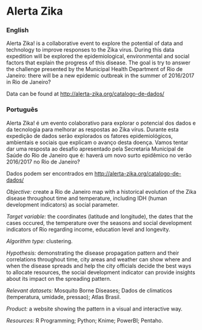 # Alerta Zika
### English
Alerta Zika! is a collaborative event to explore the potential of data and technology to improve responses to the Zika virus. During this data expedition will be explored the epidemiological, environmental and social factors that explain the progress of this disease.  The goal is try to answer the challenge presented by the Municipal Health Department of Rio de Janeiro: there will be a new epidemic outbreak in the summer of 2016/2017 in Rio de Janeiro?

Data can be found at http://alerta-zika.org/catalogo-de-dados/

### Português
Alerta Zika! é um evento colaborativo para explorar o potencial dos dados e da tecnologia para melhorar as respostas ao Zika vírus. Durante esta expedição de dados serão explorados os fatores epidemiológicos, ambientais e sociais que explicam o avanço desta doença. Vamos tentar dar uma resposta ao desafio apresentado pela Secretaria Municipal de Saúde do Rio de Janeiro que é: haverá um novo surto epidêmico no verão 2016/2017 no Rio de Janeiro?

Dados podem ser encontrados em http://alerta-zika.org/catalogo-de-dados/

_Objective:_ create a Rio de Janeiro map with a historical evolution of the Zika disease throughout time and temperature, including IDH (human development indicators) as social parameter.

_Target variable:_ the coordinates (latitude and longitude), the dates that the cases occured, the temperature over the seasons and social development indicators of Rio regarding income, education level and longevity. 

_Algorithm type:_ clustering.

_Hypothesis:_ demonstrating the disease propagation pattern and their correlations throughout time, city areas and weather can show where and when the disease spreads and help the city officials decide the best ways to allocate resources, the social development indicator can provide insights about its impact on the spreading pattern.

_Relevant datasets:_ Mosquito Borne Diseases; Dados de climaticos (temperatura, umidade, pressao); Atlas Brasil.

_Product:_ a website showing the pattern in a visual and interactive way.

_Resources:_ R Programming; Python; Knime; PowerBI; Pentaho.

